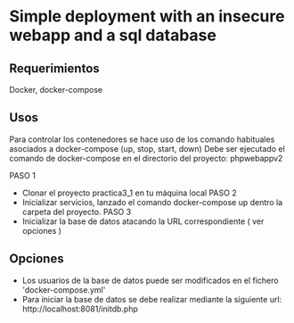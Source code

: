 # Simple deployment with an insecure webapp and a sql database

## Requerimientos 

Docker, docker-compose 

## Usos

Para controlar los contenedores se hace uso de los comando habituales asociados a docker-compose (up, stop, start, down) 
Debe ser ejecutado el comando de docker-compose en el directorio del proyecto: phpwebappv2

PASO 1
- Clonar el proyecto practica3_1 en tu máquina local
PASO 2
- Inicializar servicios, lanzado el comando docker-compose up dentro la carpeta del proyecto.
PASO 3
- Inicializar la base de datos atacando la URL correspondiente ( ver opciones )

## Opciones

- Los usuarios de la base de datos puede ser modificados en el fichero 'docker-compose.yml'
- Para iniciar la base de datos se debe realizar mediante la siguiente url: http://localhost:8081/initdb.php 
